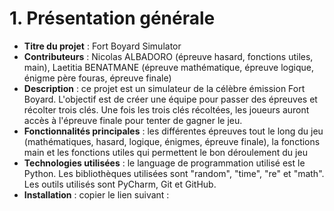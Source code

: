 # **1. Présentation générale**

   - **Titre du projet** : Fort Boyard Simulator
   - **Contributeurs** : Nicolas ALBADORO (épreuve hasard, fonctions utiles, main), Laetitia BENATMANE (épreuve mathématique, épreuve logique, énigme père fouras, épreuve finale)
   - **Description** : ce projet est un simulateur de la célèbre émission Fort Boyard. L'objectif est de créer une équipe pour passer des épreuves et récolter trois clés.
                       Une fois les trois clés récoltées, les joueurs auront accès à l'épreuve finale pour tenter de gagner le jeu.
   - **Fonctionnalités principales** : les différentes épreuves tout le long du jeu (mathématiques, hasard, logique, énigmes, épreuve finale),
                                       la fonctions main et les fonctions utiles qui permettent le bon déroulement du jeu
   - **Technologies utilisées** : le language de programmation utilisé est le Python. Les bibliothèques utilisées sont "random", "time", "re" et "math". Les outils utilisés sont PyCharm, Git et GitHub.
   - **Installation** : copier le lien suivant :  
